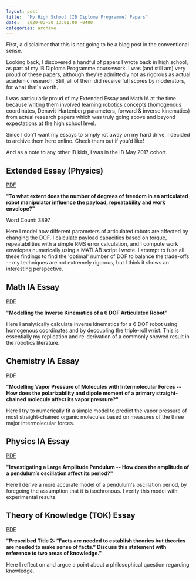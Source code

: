 ```yaml
---
layout: post
title:  "My High School (IB Diploma Programme) Papers"
date:   2020-03-30 13:01:00 -0400
categories: archive
---
```

First, a disclaimer that this is not going to be a blog post in the conventional sense.

Looking back, I discovered a handful of papers I wrote back in high school,
as part of my IB Diploma Programme coursework. I was (and still am) very proud
of these papers, although they're admittedly not as rigorous as actual academic research.
Still, all of them did receive full scores by moderators, for what that's worth.

I was particularly proud of my Extended Essay and Math IA at the time
because writing them involved learning robotics concepts
(homogenous coordinates, Denavit-Hartenberg parameters, forward & inverse kinematics)
from actual research papers which was truly going above and beyond expectations
at the high school level.

Since I don't want my essays to simply rot away on my hard drive, I decided
to archive them here online. Check them out if you'd like!

And as a note to any other IB kids, I was in the IB May 2017 cohort.

## Extended Essay (Physics)

[PDF](/assets/BARAN_USLUEL_IB_EE.pdf)

**"To what extent does the number of degrees of freedom in an articulated robot manipulator influence the payload, repeatability and work envelope?"**

Word Count: 3897

Here I model how different parameters of articulated robots are affected by changing the DOF.
I calculate payload capacities based on torque, repeatabilities with a simple RMS error calculation,
and I compute work envelopes numerically using a MATLAB script I wrote. I attempt to fuse all
these findings to find the 'optimal' number of DOF to balance the trade-offs -- my techniques
are not extremely rigorous, but I think it shows an interesting perspective.

## Math IA Essay

[PDF](/assets/BARAN_USLUEL_IB_MATH_IA.pdf)

**"Modelling the Inverse Kinematics of a 6 DOF Articulated Robot"**

Here I analytically calculate inverse kinematics for a 6 DOF robot using
homogenous coordinates and by decoupling the triple-roll wrist. This is essentially
my replication and re-derivation of a commonly showed result in the robotics literature.

## Chemistry IA Essay

[PDF](/assets/BARAN_USLUEL_IB_CHEMISTRY_IA.pdf)

**"Modelling Vapor Pressure of Molecules with Intermolecular Forces --
How does the polarizability and dipole moment of a primary straight-chained molecule affect its vapor pressure?"**

Here I try to numerically fit a simple model to predict the vapor pressure of most
straight-chained organic molecules based on measures of the three major intermolecular forces.

## Physics IA Essay

[PDF](/assets/BARAN_USLUEL_IB_PHYSICS_IA.pdf)

**"Investigating a Large Amplitude Pendulum
-- How does the amplitude of a pendulum’s oscillation affect its period?"**

Here I derive a more accurate model of a pendulum's oscillation period, by
foregoing the assumption that it is isochronous. I verify this model with
experimental results.

## Theory of Knowledge (TOK) Essay

[PDF](/assets/BARAN_USLUEL_IB_TOK.pdf)

**"Prescribed Title 2: “Facts are needed to establish theories but theories are needed to
make sense of facts.” Discuss this statement with reference to two areas of knowledge."**

Here I reflect on and argue a point about a philosophical question regarding knowledge.
